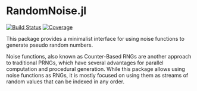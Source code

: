 # RandomNoise.jl

[![Build Status](https://github.com/csimal/RandomNoise.jl/actions/workflows/CI.yml/badge.svg?branch=main)](https://github.com/csimal/RandomNoise.jl/actions/workflows/CI.yml?query=branch%3Amain)
[![Coverage](https://codecov.io/gh/csimal/RandomNoise.jl/branch/main/graph/badge.svg)](https://codecov.io/gh/csimal/RandomNoise.jl)

This package provides a minimalist interface for using noise functions to generate pseudo random numbers.

Noise functions, also known as Counter-Based RNGs are another approach to traditional PRNGs, which have several advantages for parallel computation and procedural generation. While this package allows using noise functions as RNGs, it is mostly focused on using them as streams of random values that can be indexed in any order.

